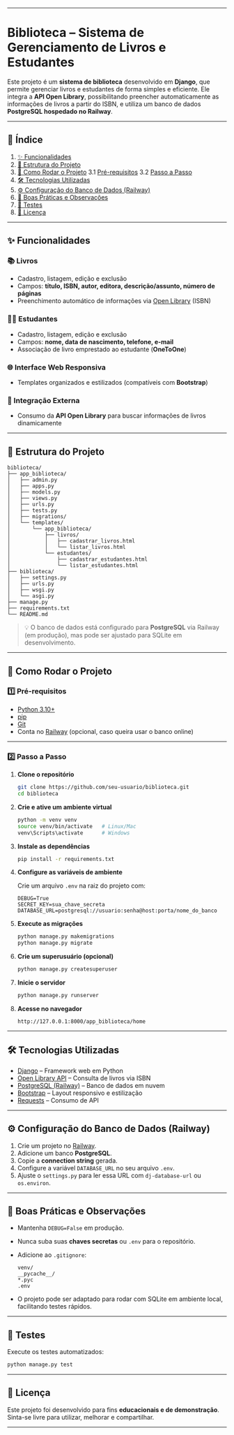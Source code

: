 
---

# Biblioteca – Sistema de Gerenciamento de Livros e Estudantes

Este projeto é um **sistema de biblioteca** desenvolvido em **Django**, que permite gerenciar livros e estudantes de forma simples e eficiente.
Ele integra a **API Open Library**, possibilitando preencher automaticamente as informações de livros a partir do ISBN, e utiliza um banco de dados **PostgreSQL hospedado no Railway**.

---

## 📑 Índice

1. [✨ Funcionalidades](#-funcionalidades)
2. [📂 Estrutura do Projeto](#-estrutura-do-projeto)
3. [🚀 Como Rodar o Projeto](#-como-rodar-o-projeto)
   3.1 [Pré-requisitos](#1️⃣-pré-requisitos)
   3.2 [Passo a Passo](#2️⃣-passo-a-passo)
4. [🛠 Tecnologias Utilizadas](#-tecnologias-utilizadas)
5. [⚙️ Configuração do Banco de Dados (Railway)](#️-configuração-do-banco-de-dados-railway)
6. [📌 Boas Práticas e Observações](#-boas-práticas-e-observações)
7. [🧪 Testes](#-testes)
8. [📜 Licença](#-licença)

---

## ✨ Funcionalidades

### 📚 Livros

* Cadastro, listagem, edição e exclusão
* Campos: **título, ISBN, autor, editora, descrição/assunto, número de páginas**
* Preenchimento automático de informações via [Open Library](https://openlibrary.org/dev/docs/api/books) (ISBN)

### 👩‍🎓 Estudantes

* Cadastro, listagem, edição e exclusão
* Campos: **nome, data de nascimento, telefone, e-mail**
* Associação de livro emprestado ao estudante (**OneToOne**)

### 🌐 Interface Web Responsiva

* Templates organizados e estilizados (compatíveis com **Bootstrap**)

### 🔗 Integração Externa

* Consumo da **API Open Library** para buscar informações de livros dinamicamente

---

## 📂 Estrutura do Projeto

```
biblioteca/
├── app_biblioteca/
│   ├── admin.py
│   ├── apps.py
│   ├── models.py
│   ├── views.py
│   ├── urls.py
│   ├── tests.py
│   ├── migrations/
│   └── templates/
│       └── app_biblioteca/
│           ├── livros/
│           │   ├── cadastrar_livros.html
│           │   └── listar_livros.html
│           └── estudantes/
│               ├── cadastrar_estudantes.html
│               └── listar_estudantes.html
├── biblioteca/
│   ├── settings.py
│   ├── urls.py
│   ├── wsgi.py
│   └── asgi.py
├── manage.py
├── requirements.txt
└── README.md
```

> 💡 O banco de dados está configurado para **PostgreSQL** via Railway (em produção), mas pode ser ajustado para SQLite em desenvolvimento.

---

## 🚀 Como Rodar o Projeto

### 1️⃣ Pré-requisitos

* [Python 3.10+](https://www.python.org/downloads/)
* [pip](https://pip.pypa.io/en/stable/)
* [Git](https://git-scm.com/)
* Conta no [Railway](https://railway.app/) (opcional, caso queira usar o banco online)

---

### 2️⃣ Passo a Passo

1. **Clone o repositório**

   ```bash
   git clone https://github.com/seu-usuario/biblioteca.git
   cd biblioteca
   ```

2. **Crie e ative um ambiente virtual**

   ```bash
   python -m venv venv
   source venv/bin/activate   # Linux/Mac
   venv\Scripts\activate      # Windows
   ```

3. **Instale as dependências**

   ```bash
   pip install -r requirements.txt
   ```

4. **Configure as variáveis de ambiente**

   Crie um arquivo `.env` na raiz do projeto com:

   ```env
   DEBUG=True
   SECRET_KEY=sua_chave_secreta
   DATABASE_URL=postgresql://usuario:senha@host:porta/nome_do_banco
   ```

5. **Execute as migrações**

   ```bash
   python manage.py makemigrations
   python manage.py migrate
   ```

6. **Crie um superusuário (opcional)**

   ```bash
   python manage.py createsuperuser
   ```

7. **Inicie o servidor**

   ```bash
   python manage.py runserver
   ```

8. **Acesse no navegador**

   ```
   http://127.0.0.1:8000/app_biblioteca/home
   ```

---

## 🛠 Tecnologias Utilizadas

* [Django](https://www.djangoproject.com/) – Framework web em Python
* [Open Library API](https://openlibrary.org/dev/docs/api/books) – Consulta de livros via ISBN
* [PostgreSQL (Railway)](https://railway.app/) – Banco de dados em nuvem
* [Bootstrap](https://getbootstrap.com/) – Layout responsivo e estilização
* [Requests](https://pypi.org/project/requests/) – Consumo de API

---

## ⚙️ Configuração do Banco de Dados (Railway)

1. Crie um projeto no [Railway](https://railway.app/).
2. Adicione um banco **PostgreSQL**.
3. Copie a **connection string** gerada.
4. Configure a variável `DATABASE_URL` no seu arquivo `.env`.
5. Ajuste o `settings.py` para ler essa URL com `dj-database-url` ou `os.environ`.

---

## 📌 Boas Práticas e Observações

* Mantenha `DEBUG=False` em produção.

* Nunca suba suas **chaves secretas** ou `.env` para o repositório.

* Adicione ao `.gitignore`:

  ```
  venv/
  __pycache__/
  *.pyc
  .env
  ```

* O projeto pode ser adaptado para rodar com SQLite em ambiente local, facilitando testes rápidos.

---

## 🧪 Testes

Execute os testes automatizados:

```bash
python manage.py test
```

---

## 📜 Licença

Este projeto foi desenvolvido para fins **educacionais e de demonstração**.
Sinta-se livre para utilizar, melhorar e compartilhar.

---



